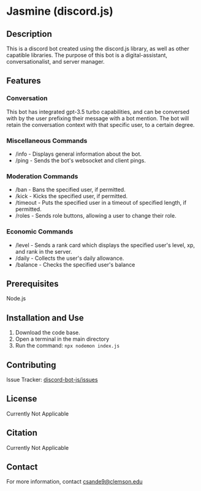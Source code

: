 # Jasmine (discord.js)
## Description
This is a discord bot created using the discord.js library, as well as other capatible libraries. The purpose of this bot is a digital-assistant, conversationalist, and server manager.

## Features
### Conversation
This bot has integrated gpt-3.5 turbo capabilities, and can be conversed with by the user prefixing their message with a bot mention. The bot will retain the conversation context with that specific user, to a certain degree.
### Miscellaneous Commands
- /info - Displays general information about the bot.
- /ping - Sends the bot's websocket and client pings.
### Moderation Commands
- /ban - Bans the specified user, if permitted.
- /kick - Kicks the specified user, if permitted.
- /timeout - Puts the specified user in a timeout of specified length, if permitted.
- /roles - Sends role buttons, allowing a user to change their role.
### Economic Commands
- /level - Sends a rank card which displays the specified user's level, xp, and rank in the server.
- /daily - Collects the user's daily allowance.
- /balance - Checks the specified user's balance
## Prerequisites
Node.js

## Installation and Use
1. Download the code base.
2. Open a terminal in the main directory
3. Run the command: `npx nodemon index.js`
## Contributing
Issue Tracker: [discord-bot-js/issues](https://github.com/chris-cozy/discord-bot-js/issues "Issue tracker for the discord bot")
## License
Currently Not Applicable
## Citation
Currently Not Applicable
## Contact
For more information, contact <csande9@clemson.edu>